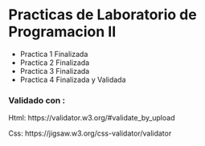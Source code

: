 <h1> Practicas de Laboratorio de Programacion II </h1>

<ul>
<li>Practica 1 Finalizada</li>
<li>Practica 2 Finalizada</li>
<li>Practica 3 Finalizada</li>
<li>Practica 4 Finalizada y Validada </li>
 </ul> 
<h3>Validado con :</h3>
<p>Html:  https://validator.w3.org/#validate_by_upload</p>   
<p>Css:   https://jigsaw.w3.org/css-validator/validator</p>


